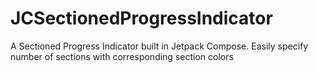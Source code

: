 # JCSectionedProgressIndicator
A Sectioned Progress Indicator built in Jetpack Compose. Easily specify number of sections with corresponding section colors

